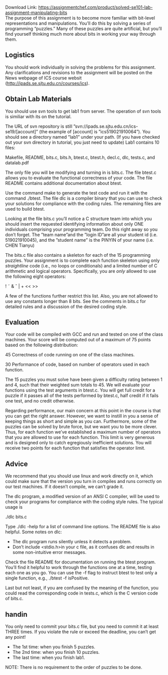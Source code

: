 Download Link: https://assignmentchef.com/product/solved-se101-lab-assignment-manipulating-bits
<br>
The purpose of this assignment is to become more familiar with bit-level representations and manipulations. You’ll do this by solving a series of programming “puzzles.” Many of these puzzles are quite artificial, but you’ll find yourself thinking much more about bits in working your way through them.

<h2>Logistics</h2>

You should work individually in solving the problems for this assignment. Any clarifications and revisions to the assignment will be posted on the News webpage of ICS course websit (http://ipads.se.sjtu.edu.cn/courses/ics).

<h2>Obtain Lab Materials</h2>

You should use svn tools to get lab1 from server. The operation of svn tools is similiar with its on the tutorial.

The URL of svn repository is still ”svn://ipads.se.sjtu.edu.cn/ics-se19/[account]” (the example of [account] is ”ics519021910064”). You should see a directory named ”lab1” under your path. (If you have checked out your svn directory in tutorial, you just need to update) Lab1 contains 10 files:

Makefile, README, bits.c, bits.h, btest.c, btest.h, decl.c, dlc, tests.c, and datalab.pdf

The only file you will be modifying and turning in is bits.c. The file btest.c allows you to evaluate the functional correctness of your code. The file README contains additional documentation about btest.

Use the command make to generate the test code and run it with the command ./btest. The file dlc is a compiler binary that you can use to check your solutions for compliance with the coding rules. The remaining files are used to build btest.

Looking at the file bits.c you’ll notice a C structure team into which you should insert the requested identifying information about only ONE individuals comprising your programming team. Do this right away so you don’t forget. The ”team name”and the ”login ID”are all your student id (i.e. 519021910045), and the ”student name” is the PINYIN of your name (i.e. CHEN Tianyu)

The bits.c file also contains a skeleton for each of the 15 programming puzzles. Your assignment is to complete each function skeleton using only <em>straightline </em>code (i.e., no loops or conditionals) and a limited number of C arithmetic and logical operators. Specifically, you are <em>only </em>allowed to use the following eight operators:

! ˜ &amp; ˆ | + &lt;&lt; &gt;&gt;

A few of the functions further restrict this list. Also, you are not allowed to use any constants longer than 8 bits. See the comments in bits.c for detailed rules and a discussion of the desired coding style.

<h2>Evaluation</h2>

Your code will be compiled with GCC and run and tested on one of the class machines. Your score will be computed out of a maximum of 75 points based on the following distribution:

45 Correctness of code running on one of the class machines.

30 Performance of code, based on number of operators used in each function.

The 15 puzzles you must solve have been given a difficulty rating between 1 and 4, such that their weighted sum totals to 45. We will evaluate your functions using the test arguments in btest.c. You will get full credit for a puzzle if it passes all of the tests performed by btest.c, half credit if it fails one test, and no credit otherwise.

Regarding performance, our main concern at this point in the course is that you can get the right answer. However, we want to instill in you a sense of keeping things as short and simple as you can. Furthermore, some of the puzzles can be solved by brute force, but we want you to be more clever. Thus, for each function we’ve established a maximum number of operators that you are allowed to use for each function. This limit is very generous and is designed only to catch egregiously inefficient solutions. You will receive two points for each function that satisfies the operator limit.

<h2>Advice</h2>

We recommend that you should use linux and work directly on it, which could make sure that the version you turn in compiles and runs correctly on our test machines. If it doesn’t compile, we can’t grade it.

The dlc program, a modified version of an ANSI C compiler, will be used to check your programs for compliance with the coding style rules. The typical usage is

./dlc bits.c

Type ./dlc -help for a list of command line options. The README file is also helpful. Some notes on dlc:

<ul>

 <li>The dlc program runs silently unless it detects a problem.</li>

 <li>Don’t include &lt;stdio.h&gt;in your c file, as it confuses dlc and results in some non-intuitive error messages.</li>

</ul>

Check the file README for documentation on running the btest program. You’ll find it helpful to work through the functions one at a time, testing each one as you go. You can use the -f flag to instruct btest to test only a single function, e.g., ./btest -f isPositive.

Last but not least, if you are confused by the meaning of the function, you could read the corresponding code in tests.c, which is the C version code of bits.c.

<h2>handin</h2>

You only need to commit your bits.c file, but you need to commit it at least THREE times. If you violate the rule or exceed the deadline, you can’t get any point!

<ul>

 <li>The 1st time: when you finish 5 puzzles.</li>

 <li>The 2nd time: when you finish 10 puzzles.</li>

 <li>The last time: when you finish lab1.</li>

</ul>

NOTE: There is no requirement to the order of puzzles to be done.